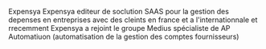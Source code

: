 Expensya 
Expensya editeur de soclution SAAS pour la gestion des depenses en entreprises avec des cleints en france et a l'internationnale  et rrecemment Expensya a rejoint le groupe Medius spécialiste de AP Automatiuon (automatisation de la gestion des comptes fournisseurs) 

